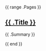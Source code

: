 {{ range .Pages }}
   <article>
     <h2><a href="{{ .Permalink }}">{{ .Title }}</a></h2>
     <p>{{ .Summary }}</p>
   </article>
{{ end }}
